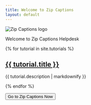 ```yaml
---
title: Welcome to Zip Captions
layout: default
---
```

![Zip Captions logo](/assets/zip.jpg)

Welcome to Zip Captions Helpdesk

{% for tutorial in site.tutorials %}
  <h2>
    <a href="{{ tutorial.url | prepend: site.baseurl}}">
      {{ tutorial.title }}
    </a>
  </h2>
  <p>{{ tutorial.description | markdownify }}</p>
{% endfor %}


<button name="button" onclick="https://www.zipcaptions.app">Go to Zip Captions Now</button>

